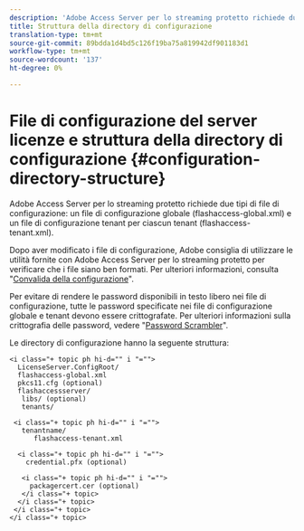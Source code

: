 ```yaml
---
description: 'Adobe Access Server per lo streaming protetto richiede due tipi di file di configurazione: un file di configurazione globale (flashaccess-global.xml) e un file di configurazione tenant per ciascun tenant (flashaccess-tenant.xml).'
title: Struttura della directory di configurazione
translation-type: tm+mt
source-git-commit: 89bdda1d4bd5c126f19ba75a819942df901183d1
workflow-type: tm+mt
source-wordcount: '137'
ht-degree: 0%

---
```



# File di configurazione del server licenze e struttura della directory di configurazione {#configuration-directory-structure}

Adobe Access Server per lo streaming protetto richiede due tipi di file di configurazione: un file di configurazione globale (flashaccess-global.xml) e un file di configurazione tenant per ciascun tenant (flashaccess-tenant.xml).

Dopo aver modificato i file di configurazione, Adobe consiglia di utilizzare le utilità fornite con Adobe Access Server per lo streaming protetto per verificare che i file siano ben formati. Per ulteriori informazioni, consulta &quot;[Convalida della configurazione](../../aaxs-protected-streaming/aaxs-protected-streaming-utilities/configuration-validator.md)&quot;.

Per evitare di rendere le password disponibili in testo libero nei file di configurazione, tutte le password specificate nei file di configurazione globale e tenant devono essere crittografate. Per ulteriori informazioni sulla crittografia delle password, vedere &quot;[Password Scrambler](../../aaxs-protected-streaming/aaxs-protected-streaming-utilities/password-scrambler.md)&quot;.

Le directory di configurazione hanno la seguente struttura:

```
<i class="+ topic ph hi-d="" i "="">
  LicenseServer.ConfigRoot/  
  flashaccess-global.xml  
  pkcs11.cfg (optional)  
  flashaccessserver/  
   libs/ (optional)  
   tenants/  
     
 <i class="+ topic ph hi-d="" i "="">
   tenantname/  
      flashaccess-tenant.xml  
       
  <i class="+ topic ph hi-d="" i "="">
    credential.pfx (optional)  
        
   <i class="+ topic ph hi-d="" i "="">
     packagercert.cer (optional) 
   </i class="+ topic> 
  </i class="+ topic> 
 </i class="+ topic> 
</i class="+ topic>
```


